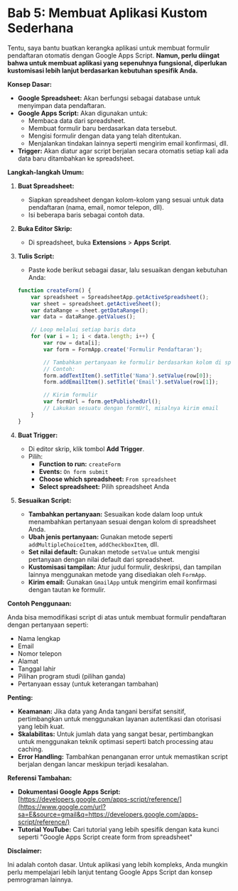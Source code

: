 # Bab 5: Membuat Aplikasi Kustom Sederhana
Tentu, saya bantu buatkan kerangka aplikasi untuk membuat formulir pendaftaran otomatis dengan Google Apps Script. **Namun, perlu diingat bahwa untuk membuat aplikasi yang sepenuhnya fungsional, diperlukan kustomisasi lebih lanjut berdasarkan kebutuhan spesifik Anda.**

**Konsep Dasar:**

  * **Google Spreadsheet:** Akan berfungsi sebagai database untuk menyimpan data pendaftaran.
  * **Google Apps Script:** Akan digunakan untuk:
      * Membaca data dari spreadsheet.
      * Membuat formulir baru berdasarkan data tersebut.
      * Mengisi formulir dengan data yang telah ditentukan.
      * Menjalankan tindakan lainnya seperti mengirim email konfirmasi, dll.
  * **Trigger:** Akan diatur agar script berjalan secara otomatis setiap kali ada data baru ditambahkan ke spreadsheet.

**Langkah-langkah Umum:**

1.  **Buat Spreadsheet:**

      * Siapkan spreadsheet dengan kolom-kolom yang sesuai untuk data pendaftaran (nama, email, nomor telepon, dll).
      * Isi beberapa baris sebagai contoh data.

2.  **Buka Editor Skrip:**

      * Di spreadsheet, buka **Extensions** \> **Apps Script**.

3.  **Tulis Script:**

      * Paste kode berikut sebagai dasar, lalu sesuaikan dengan kebutuhan Anda:

    <!-- end list -->

    ```javascript
    function createForm() {
        var spreadsheet = SpreadsheetApp.getActiveSpreadsheet();
        var sheet = spreadsheet.getActiveSheet();
        var dataRange = sheet.getDataRange();
        var data = dataRange.getValues();

        // Loop melalui setiap baris data
        for (var i = 1; i < data.length; i++) {
            var row = data[i];
            var form = FormApp.create('Formulir Pendaftaran');

            // Tambahkan pertanyaan ke formulir berdasarkan kolom di spreadsheet
            // Contoh:
            form.addTextItem().setTitle('Nama').setValue(row[0]);
            form.addEmailItem().setTitle('Email').setValue(row[1]);

            // Kirim formulir
            var formUrl = form.getPublishedUrl();
            // Lakukan sesuatu dengan formUrl, misalnya kirim email
        }
    }
    ```

4.  **Buat Trigger:**

      * Di editor skrip, klik tombol **Add Trigger**.
      * Pilih:
          * **Function to run:** `createForm`
          * **Events:** `On form submit`
          * **Choose which spreadsheet:** `From spreadsheet`
          * **Select spreadsheet:** Pilih spreadsheet Anda

5.  **Sesuaikan Script:**

      * **Tambahkan pertanyaan:** Sesuaikan kode dalam loop untuk menambahkan pertanyaan sesuai dengan kolom di spreadsheet Anda.
      * **Ubah jenis pertanyaan:** Gunakan metode seperti `addMultipleChoiceItem`, `addCheckboxItem`, dll.
      * **Set nilai default:** Gunakan metode `setValue` untuk mengisi pertanyaan dengan nilai default dari spreadsheet.
      * **Kustomisasi tampilan:** Atur judul formulir, deskripsi, dan tampilan lainnya menggunakan metode yang disediakan oleh `FormApp`.
      * **Kirim email:** Gunakan `GmailApp` untuk mengirim email konfirmasi dengan tautan ke formulir.

**Contoh Penggunaan:**

Anda bisa memodifikasi script di atas untuk membuat formulir pendaftaran dengan pertanyaan seperti:

  * Nama lengkap
  * Email
  * Nomor telepon
  * Alamat
  * Tanggal lahir
  * Pilihan program studi (pilihan ganda)
  * Pertanyaan essay (untuk keterangan tambahan)

**Penting:**

  * **Keamanan:** Jika data yang Anda tangani bersifat sensitif, pertimbangkan untuk menggunakan layanan autentikasi dan otorisasi yang lebih kuat.
  * **Skalabilitas:** Untuk jumlah data yang sangat besar, pertimbangkan untuk menggunakan teknik optimasi seperti batch processing atau caching.
  * **Error Handling:** Tambahkan penanganan error untuk memastikan script berjalan dengan lancar meskipun terjadi kesalahan.

**Referensi Tambahan:**

  * **Dokumentasi Google Apps Script:** [https://developers.google.com/apps-script/reference/](https://www.google.com/url?sa=E&source=gmail&q=https://developers.google.com/apps-script/reference/)
  * **Tutorial YouTube:** Cari tutorial yang lebih spesifik dengan kata kunci seperti "Google Apps Script create form from spreadsheet"

**Disclaimer:**

Ini adalah contoh dasar. Untuk aplikasi yang lebih kompleks, Anda mungkin perlu mempelajari lebih lanjut tentang Google Apps Script dan konsep pemrograman lainnya.

